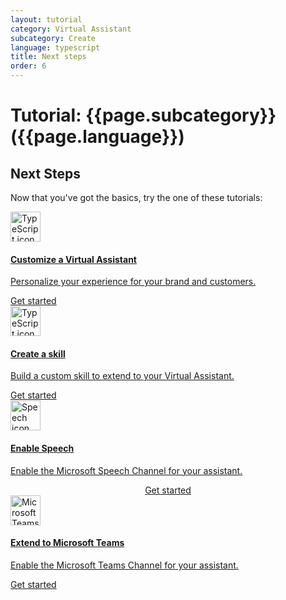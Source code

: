 ```yaml
---
layout: tutorial
category: Virtual Assistant
subcategory: Create
language: typescript
title: Next steps
order: 6
---
```


# Tutorial: {{page.subcategory}} ({{page.language}})

## Next Steps

Now that you've got the basics, try the one of these tutorials:

<div class="card-deck">
    <a href="{{site.baseurl}}/virtual-assistant/tutorials/customize-assistant/typescript/1-intro/" class="card">
        <div class="card-body">
            <img src="{{site.baseurl}}/assets/images/icons/typescript.png" alt="TypeScript icon" width="48px">
            <h4 class="card-title">Customize a Virtual Assistant</h4>
            <p class="card-text">Personalize your experience for your brand and customers.</p>
        </div>
        <div class="card-footer">
            <div class="btn btn-primary">Get started</div>
        </div>
    </a>
    <a href="{{site.baseurl}}/skills/tutorials/create-skill/typescript/1-intro/"  class="card">
        <div class="card-body">
            <img src="{{site.baseurl}}/assets/images/icons/typescript.png" alt="TypeScript icon" width="48px">
            <h4 class="card-title">Create a skill</h4>
            <p class="card-text">Build a custom skill to extend to your Virtual Assistant.</p>
        </div>
        <div class="card-footer">
            <div class="btn btn-primary">Get started</div>
        </div>
    </a>
    <a href="{{site.baseurl}}/clients-and-channels/tutorials/enable-speech/1-intro/" class="card">
        <div class="card-body">
            <img src="{{site.baseurl}}/assets/images/icons/speech.png" alt="Speech icon" width="48px">
            <h4 class="card-title">Enable Speech</h4>
            <p class="card-text">Enable the Microsoft Speech Channel for your assistant.</p>
        </div>
        <div class="card-footer" style="display: flex; justify-content: center;">
         <div class="btn btn-primary">Get started</div>
        </div>
    </a>
    <a href="{{site.baseurl}}/clients-and-channels/tutorials/enable-teams/1-intro/" class="card">
        <div class="card-body">
            <img src="{{site.baseurl}}/assets/images/icons/teams.png" alt="Microsoft Teams icon" width="48px">
            <h4 class="card-title">Extend to Microsoft Teams</h4>
            <p class="card-text">Enable the Microsoft Teams Channel for your assistant.</p>
        </div>
        <div class="card-footer">
         <div class="btn btn-primary">Get started</div>
        </div>
    </a>
</div>
